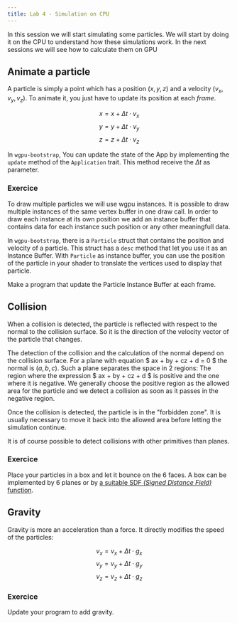 ```yaml
---
title: Lab 4 - Simulation on CPU
---
```


In this session we will start simulating some particles. We will start by doing it on the CPU to understand how these simulations work. In the next sessions we will see how to calculate them on GPU

## Animate a particle

A particle is simply a point which has a position $(x, y, z)$ and a velocity $(v_x, v_y, v_z)$. To animate it, you just have to update its position at each *frame*.

$$ x = x + \Delta t \cdot v_x $$
$$ y = y + \Delta t \cdot v_y $$
$$ z = z + \Delta t \cdot v_z $$

In `wgpu-bootstrap`, You can update the state of the App by implementing the `update` method of the `Application` trait. This method receive the $\Delta t$ as parameter.

### Exercice

To draw multiple particles we will use wgpu instances. It is possible to draw multiple instances of the same vertex buffer in one draw call. In order to draw each instance at its own position we add an instance buffer that contains data for each instance such position or any other meaningfull data.

In `wgpu-bootstrap`, there is a `Particle` struct that contains the position and velocity of a particle. This struct has a `desc` method that let you use it as an Instance Buffer. With `Particle` as instance buffer, you can use the position of the particle in your shader to translate the vertices used to display that particle.

Make a program that update the Particle Instance Buffer at each frame.

## Collision

When a collision is detected, the particle is reflected with respect to the normal to the collision surface. So it is the direction of the velocity vector of the particle that changes.

The detection of the collision and the calculation of the normal depend on the collision surface. For a plane with equation $ ax + by + cz + d = 0 $ the normal is $(a, b, c)$. Such a plane separates the space in 2 regions: The region where the expression $ ax + by + cz + d $ is positive and the one where it is negative. We generally choose the positive region as the allowed area for the particle and we detect a collision as soon as it passes in the negative region.

Once the collision is detected, the particle is in the "forbidden zone". It is usually necessary to move it back into the allowed area before letting the simulation continue.

It is of course possible to detect collisions with other primitives than planes.

### Exercice

Place your particles in a box and let it bounce on the 6 faces. A box can be implemented by 6 planes or by [a suitable SDF *(Signed Distance Field)* function](https://www.iquilezles.org/www/articles/boxfunctions/boxfunctions.htm).

<figure id="cube2"></figure>
<script type='module' src='exercice3.js'> </script>

## Gravity

Gravity is more an acceleration than a force. It directly modifies the speed of the particles:

$$ v_x = v_x + \Delta t \cdot g_x $$
$$ v_y = v_y + \Delta t \cdot g_y $$
$$ v_z = v_z + \Delta t \cdot g_z $$

### Exercice

Update your program to add gravity.

<figure id="cube3"></figure>
<script type='module' src='exercice4.js'> </script>


